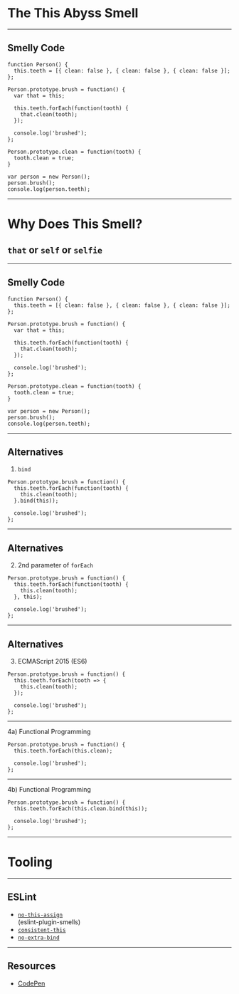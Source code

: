 # The This Abyss Smell
<!-- .slide: data-state="statusLint statusLint--easy statusRule statusRule--none statusSkill statusSkill--junior" -->

------

## Smelly Code
<!-- .slide: data-title="The This Abyss" data-state="title statusLint statusLint--easy statusRule statusRule--none statusSkill statusSkill--junior" data-background="#222" -->

<pre class="language-javascript fragment fragment--code"><code data-trim>function Person() {
  this.teeth = [{ clean: false }, { clean: false }, { clean: false }];
};

Person.prototype.brush = function() {
  var that = this;

  this.teeth.forEach(function(tooth) {
    that.clean(tooth);
  });

  console.log('brushed');
};

Person.prototype.clean = function(tooth) {
  tooth.clean = true;
}

var person = new Person();
person.brush();
console.log(person.teeth);
</code></pre>

------

# Why Does This Smell?
<!-- .slide: data-title="The This Abyss" data-state="title statusLint statusLint--easy statusRule statusRule--none statusSkill statusSkill--junior" data-background="#222" -->

## <!-- .element class="fragment" --> `that` or `self` or `selfie`

------

## Smelly Code
<!-- .slide: data-title="The This Abyss" data-state="title statusLint statusLint--easy statusRule statusRule--none statusSkill statusSkill--junior" data-background="#222" -->

<pre class="language-javascript fragment--code fragment visible current-fragment highlight" data-line="6,9"><code data-trim>function Person() {
  this.teeth = [{ clean: false }, { clean: false }, { clean: false }];
};

Person.prototype.brush = function() {
  var that = this;

  this.teeth.forEach(function(tooth) {
    that.clean(tooth);
  });

  console.log('brushed');
};

Person.prototype.clean = function(tooth) {
  tooth.clean = true;
}

var person = new Person();
person.brush();
console.log(person.teeth);
</code></pre>

------

## Alternatives
<!-- .slide: data-title="The This Abyss" data-state="title statusLint statusLint--easy statusRule statusRule--none statusSkill statusSkill--mid statusSkill--change" data-background="#222" -->

1) `bind`

<pre class="language-javascript highlight" data-line="4"><code>Person.prototype.brush = function() {
  this.teeth.forEach(function(tooth) {
    this.clean(tooth);
  }.bind(this));

  console.log('brushed');
};
</code></pre>

------

## Alternatives
<!-- .slide: data-title="The This Abyss" data-state="title statusLint statusLint--easy statusRule statusRule--none statusSkill statusSkill--mid" data-background="#222" -->

2) 2nd parameter of `forEach`

<pre class="language-javascript highlight" data-line="4"><code>Person.prototype.brush = function() {
  this.teeth.forEach(function(tooth) {
    this.clean(tooth);
  }, this);

  console.log('brushed');
};
</code></pre>

------

## Alternatives
<!-- .slide: data-title="The This Abyss" data-state="title statusLint statusLint--easy statusRule statusRule--none statusSkill statusSkill--senior statusSkill--change" data-background="#222" -->

3) ECMAScript 2015 (ES6)

<pre class="language-javascript highlight" data-line="2-4"><code>Person.prototype.brush = function() {
  this.teeth.forEach(tooth => {
    this.clean(tooth);
  });

  console.log('brushed');
};
</code></pre>

------

4a) Functional Programming
<!-- .slide: data-title="The This Abyss" data-state="title statusLint statusLint--easy statusRule statusRule--none statusSkill statusSkill--senior" data-background="#222" -->

<pre class="language-javascript highlight" data-line="2"><code>Person.prototype.brush = function() {
  this.teeth.forEach(this.clean);

  console.log('brushed');
};
</code></pre>

------

4b) Functional Programming
<!-- .slide: data-title="The This Abyss" data-state="title statusLint statusLint--easy statusRule statusRule--none statusSkill statusSkill--senior" data-background="#222" -->

<pre class="language-javascript highlight" data-line="2"><code>Person.prototype.brush = function() {
  this.teeth.forEach(this.clean.bind(this));

  console.log('brushed');
};
</code></pre>

------

# Tooling
<!-- .slide: data-title="The This Abyss" data-state="title statusLint statusLint--easy statusRule statusRule--none statusSkill statusSkill--senior" data-background="#222" -->

------

## ESLint
<!-- .slide: data-title="The This Abyss" data-state="title statusLint statusLint--easy statusRule statusRule--custom statusRule--change statusSkill statusSkill--senior" data-background="#222" -->

* [`no-this-assign`](https://github.com/elijahmanor/eslint-plugin-smells) <div class="small">(eslint-plugin-smells)</div>
* [`consistent-this`](http://eslint.org/docs/rules/consistent-this)
* [`no-extra-bind`](http://eslint.org/docs/rules/no-extra-bind)

------

## Resources
<!-- .slide: data-title="The This Abyss" data-state="title statusLint statusLint--easy statusRule statusRule--custom statusSkill statusSkill--senior" data-background="#222" -->

* [CodePen](http://codepen.io/elijahmanor/pen/raQpKg?editors=001)
